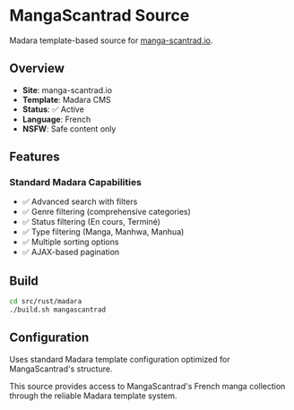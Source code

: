 # MangaScantrad Source

Madara template-based source for [manga-scantrad.io](https://manga-scantrad.io).

## Overview

- **Site**: manga-scantrad.io
- **Template**: Madara CMS
- **Status**: ✅ Active
- **Language**: French
- **NSFW**: Safe content only

## Features

### Standard Madara Capabilities
- ✅ Advanced search with filters
- ✅ Genre filtering (comprehensive categories)
- ✅ Status filtering (En cours, Terminé)
- ✅ Type filtering (Manga, Manhwa, Manhua)
- ✅ Multiple sorting options
- ✅ AJAX-based pagination

## Build

```bash
cd src/rust/madara
./build.sh mangascantrad
```

## Configuration

Uses standard Madara template configuration optimized for MangaScantrad's structure.

This source provides access to MangaScantrad's French manga collection through the reliable Madara template system.
